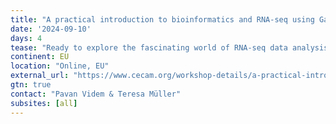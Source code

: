 ```yaml
---
title: "A practical introduction to bioinformatics and RNA-seq using Galaxy"
date: '2024-09-10'
days: 4
tease: "Ready to explore the fascinating world of RNA-seq data analysis using Galaxy? Don't miss out on this incredible opportunity! Visit our event webpage now to discover the program details, meet the organising team, and submit your application."
continent: EU
location: "Online, EU"
external_url: "https://www.cecam.org/workshop-details/a-practical-introduction-to-bioinformatics-and-rna-seq-using-galaxy-1359"
gtn: true
contact: "Pavan Videm & Teresa Müller"
subsites: [all]
---
```

